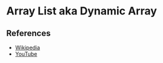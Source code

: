 # Array List aka Dynamic Array

## References

* [Wikipedia](https://en.wikipedia.org/wiki/Dynamic_array)
* [YouTube](https://youtu.be/wXeBVndWA78)

